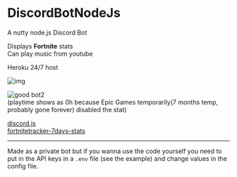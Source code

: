 # DiscordBotNodeJs

A nutty node.js Discord Bot

Displays **Fortnite** stats  
Can play music from youtube

Heroku 24/7 host

![img](https://i.imgur.com/lzd9ZKW.gif)

![good bot2](https://i.imgur.com/ZCsODnt.png)  
(playtime shows as 0h because Epic Games temporarily(7 months temp, probably gone forever) disabled the stat)

[discord.js](https://github.com/hydrabolt/discord.js/)  
[fortnitetracker-7days-stats](https://www.npmjs.com/package/fortnitetracker-7days-stats)

---

Made as a private bot but if you wanna use the code yourself you need to put in the API keys in a `.env` file (see the example) and change values in the config file.
